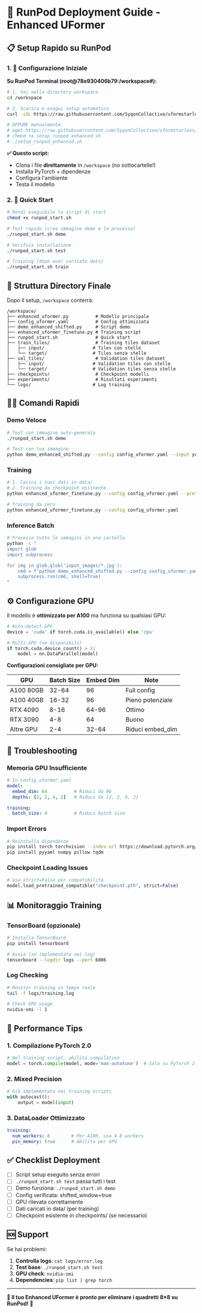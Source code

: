 # 🚀 RunPod Deployment Guide - Enhanced UFormer

## 📋 Setup Rapido su RunPod

### 1. 🔧 Configurazione Iniziale

**Su RunPod Terminal (root@78e930406b79:/workspace#):**

```bash
# 1. Vai nella directory workspace
cd /workspace

# 2. Scarica e esegui setup automatico
curl -sSL https://raw.githubusercontent.com/SyqonCollective/uformstarless/main/setup_runpod_enhanced.sh | bash

# OPPURE manualmente:
# wget https://raw.githubusercontent.com/SyqonCollective/uformstarless/main/setup_runpod_enhanced.sh
# chmod +x setup_runpod_enhanced.sh
# ./setup_runpod_enhanced.sh
```

**✅ Questo script:**
- Clona i file **direttamente** in `/workspace` (no sottocartelle!)
- Installa PyTorch + dipendenze
- Configura l'ambiente
- Testa il modello

### 2. 🎯 Quick Start

```bash
# Rendi eseguibile lo script di start
chmod +x runpod_start.sh

# Test rapido (crea immagine demo e la processa)
./runpod_start.sh demo

# Verifica installazione
./runpod_start.sh test

# Training (dopo aver caricato dati)
./runpod_start.sh train
```

## 📁 Struttura Directory Finale

Dopo il setup, `/workspace` conterrà:

```
/workspace/
├── enhanced_uformer.py          # Modello principale
├── config_uformer.yaml          # Config ottimizzata
├── demo_enhanced_shifted.py     # Script demo
├── enhanced_uformer_finetune.py # Training script
├── runpod_start.sh              # Quick start
├── train_tiles/                 # Training tiles dataset
│   ├── input/                  # Tiles con stelle
│   └── target/                 # Tiles senza stelle
├── val_tiles/                   # Validation tiles dataset
│   ├── input/                  # Validation tiles con stelle
│   └── target/                 # Validation tiles senza stelle
├── checkpoints/                 # Checkpoint modelli
├── experiments/                 # Risultati esperimenti
└── logs/                       # Log training
```

## 🏃‍♂️ Comandi Rapidi

### Demo Veloce
```bash
# Test con immagine auto-generata
./runpod_start.sh demo

# Test con tua immagine
python demo_enhanced_shifted.py --config config_uformer.yaml --input your_image.jpg
```

### Training

```bash
# 1. Carica i tuoi dati in data/
# 2. Training da checkpoint esistente
python enhanced_uformer_finetune.py --config config_uformer.yaml --pretrained best_model.pth

# Training da zero
python enhanced_uformer_finetune.py --config config_uformer.yaml
```

### Inference Batch
```bash
# Processa tutte le immagini in una cartella
python -c "
import glob
import subprocess

for img in glob.glob('input_images/*.jpg'):
    cmd = f'python demo_enhanced_shifted.py --config config_uformer.yaml --input {img}'
    subprocess.run(cmd, shell=True)
"
```

## ⚙️ Configurazione GPU

Il modello è **ottimizzato per A100** ma funziona su qualsiasi GPU:

```python
# Auto-detect GPU
device = 'cuda' if torch.cuda.is_available() else 'cpu'

# Multi-GPU (se disponibili)
if torch.cuda.device_count() > 1:
    model = nn.DataParallel(model)
```

**Configurazioni consigliate per GPU:**

| GPU | Batch Size | Embed Dim | Note |
|-----|-----------|-----------|------|
| A100 80GB | 32-64 | 96 | Full config |
| A100 40GB | 16-32 | 96 | Pieno potenziale |
| RTX 4090 | 8-16 | 64-96 | Ottimo |
| RTX 3090 | 4-8 | 64 | Buono |
| Altre GPU | 2-4 | 32-64 | Riduci embed_dim |

## 🔧 Troubleshooting

### Memoria GPU Insufficiente
```yaml
# In config_uformer.yaml
model:
  embed_dim: 64          # Riduci da 96
  depths: [2, 2, 4, 2]   # Riduci da [2, 2, 6, 2]

training:
  batch_size: 4          # Riduci batch size
```

### Import Errors
```bash
# Reinstalla dipendenze
pip install torch torchvision --index-url https://download.pytorch.org/whl/cu118
pip install pyyaml numpy pillow tqdm
```

### Checkpoint Loading Issues
```python
# Usa strict=False per compatibilità
model.load_pretrained_compatible("checkpoint.pth", strict=False)
```

## 📊 Monitoraggio Training

### TensorBoard (opzionale)
```bash
# Installa TensorBoard
pip install tensorboard

# Avvia (se implementato nei log)
tensorboard --logdir logs --port 6006
```

### Log Checking
```bash
# Monitor training in tempo reale
tail -f logs/training.log

# Check GPU usage
nvidia-smi -l 1
```

## 🎯 Performance Tips

### 1. Compilazione PyTorch 2.0
```python
# Nel training script, abilita compilation
model = torch.compile(model, mode='max-autotune')  # Solo su PyTorch 2.0+
```

### 2. Mixed Precision
```python
# Già implementato nei training scripts
with autocast():
    output = model(input)
```

### 3. DataLoader Ottimizzato
```yaml
training:
  num_workers: 8        # Per A100, usa 4-8 workers
  pin_memory: true      # Abilita per GPU
```

## ✅ Checklist Deployment

- [ ] Script setup eseguito senza errori
- [ ] `./runpod_start.sh test` passa tutti i test
- [ ] Demo funziona: `./runpod_start.sh demo`
- [ ] Config verificata: shifted_window=true
- [ ] GPU rilevata correttamente
- [ ] Dati caricati in data/ (per training)
- [ ] Checkpoint esistente in checkpoints/ (se necessario)

## 🆘 Support

Se hai problemi:

1. **Controlla logs**: `cat logs/error.log`
2. **Test base**: `./runpod_start.sh test`
3. **GPU check**: `nvidia-smi`
4. **Dependencies**: `pip list | grep torch`

---

**🚀 Il tuo Enhanced UFormer è pronto per eliminare i quadretti 8×8 su RunPod! 🌟**